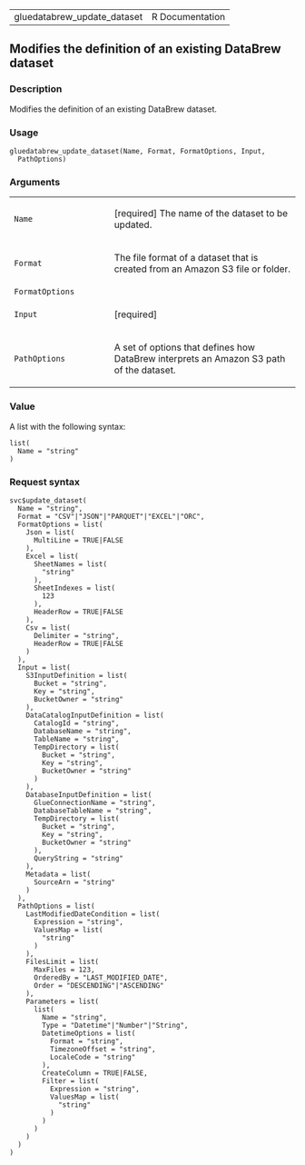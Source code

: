 <table style="width: 100%;">
<tbody>
<tr class="odd">
<td>gluedatabrew_update_dataset</td>
<td style="text-align: right;">R Documentation</td>
</tr>
</tbody>
</table>

## Modifies the definition of an existing DataBrew dataset

### Description

Modifies the definition of an existing DataBrew dataset.

### Usage

    gluedatabrew_update_dataset(Name, Format, FormatOptions, Input,
      PathOptions)

### Arguments

<table>
<colgroup>
<col style="width: 35%" />
<col style="width: 65%" />
</colgroup>
<tbody>
<tr class="odd">
<td><code id="gluedatabrew_update_dataset_:_Name">Name</code></td>
<td><p>[required] The name of the dataset to be updated.</p></td>
</tr>
<tr class="even">
<td><code id="gluedatabrew_update_dataset_:_Format">Format</code></td>
<td><p>The file format of a dataset that is created from an Amazon S3
file or folder.</p></td>
</tr>
<tr class="odd">
<td><code
id="gluedatabrew_update_dataset_:_FormatOptions">FormatOptions</code></td>
<td></td>
</tr>
<tr class="even">
<td><code id="gluedatabrew_update_dataset_:_Input">Input</code></td>
<td><p>[required]</p></td>
</tr>
<tr class="odd">
<td><code
id="gluedatabrew_update_dataset_:_PathOptions">PathOptions</code></td>
<td><p>A set of options that defines how DataBrew interprets an Amazon
S3 path of the dataset.</p></td>
</tr>
</tbody>
</table>

### Value

A list with the following syntax:

    list(
      Name = "string"
    )

### Request syntax

    svc$update_dataset(
      Name = "string",
      Format = "CSV"|"JSON"|"PARQUET"|"EXCEL"|"ORC",
      FormatOptions = list(
        Json = list(
          MultiLine = TRUE|FALSE
        ),
        Excel = list(
          SheetNames = list(
            "string"
          ),
          SheetIndexes = list(
            123
          ),
          HeaderRow = TRUE|FALSE
        ),
        Csv = list(
          Delimiter = "string",
          HeaderRow = TRUE|FALSE
        )
      ),
      Input = list(
        S3InputDefinition = list(
          Bucket = "string",
          Key = "string",
          BucketOwner = "string"
        ),
        DataCatalogInputDefinition = list(
          CatalogId = "string",
          DatabaseName = "string",
          TableName = "string",
          TempDirectory = list(
            Bucket = "string",
            Key = "string",
            BucketOwner = "string"
          )
        ),
        DatabaseInputDefinition = list(
          GlueConnectionName = "string",
          DatabaseTableName = "string",
          TempDirectory = list(
            Bucket = "string",
            Key = "string",
            BucketOwner = "string"
          ),
          QueryString = "string"
        ),
        Metadata = list(
          SourceArn = "string"
        )
      ),
      PathOptions = list(
        LastModifiedDateCondition = list(
          Expression = "string",
          ValuesMap = list(
            "string"
          )
        ),
        FilesLimit = list(
          MaxFiles = 123,
          OrderedBy = "LAST_MODIFIED_DATE",
          Order = "DESCENDING"|"ASCENDING"
        ),
        Parameters = list(
          list(
            Name = "string",
            Type = "Datetime"|"Number"|"String",
            DatetimeOptions = list(
              Format = "string",
              TimezoneOffset = "string",
              LocaleCode = "string"
            ),
            CreateColumn = TRUE|FALSE,
            Filter = list(
              Expression = "string",
              ValuesMap = list(
                "string"
              )
            )
          )
        )
      )
    )
